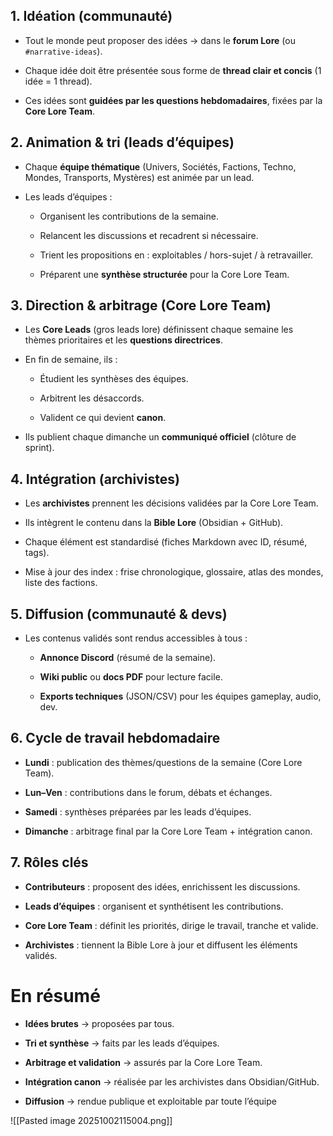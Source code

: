 
## 1. Idéation (communauté)

- Tout le monde peut proposer des idées → dans le **forum Lore** (ou `#narrative-ideas`).
    
- Chaque idée doit être présentée sous forme de **thread clair et concis** (1 idée = 1 thread).
    
- Ces idées sont **guidées par les questions hebdomadaires**, fixées par la **Core Lore Team**.

## 2. Animation & tri (leads d’équipes)

- Chaque **équipe thématique** (Univers, Sociétés, Factions, Techno, Mondes, Transports, Mystères) est animée par un lead.
    
- Les leads d’équipes :
    
    - Organisent les contributions de la semaine.
        
    - Relancent les discussions et recadrent si nécessaire.
        
    - Trient les propositions en : exploitables / hors-sujet / à retravailler.
        
    - Préparent une **synthèse structurée** pour la Core Lore Team.


## 3. Direction & arbitrage (Core Lore Team)

- Les **Core Leads** (gros leads lore) définissent chaque semaine les thèmes prioritaires et les **questions directrices**.
    
- En fin de semaine, ils :
    
    - Étudient les synthèses des équipes.
        
    - Arbitrent les désaccords.
        
    - Valident ce qui devient **canon**.
        
- Ils publient chaque dimanche un **communiqué officiel** (clôture de sprint).


## 4. Intégration (archivistes)

- Les **archivistes** prennent les décisions validées par la Core Lore Team.
    
- Ils intègrent le contenu dans la **Bible Lore** (Obsidian + GitHub).
    
- Chaque élément est standardisé (fiches Markdown avec ID, résumé, tags).
    
- Mise à jour des index : frise chronologique, glossaire, atlas des mondes, liste des factions.

## 5. Diffusion (communauté & devs)

- Les contenus validés sont rendus accessibles à tous :
    
    - **Annonce Discord** (résumé de la semaine).
        
    - **Wiki public** ou **docs PDF** pour lecture facile.
        
    - **Exports techniques** (JSON/CSV) pour les équipes gameplay, audio, dev.

## 6. Cycle de travail hebdomadaire

- **Lundi** : publication des thèmes/questions de la semaine (Core Lore Team).
    
- **Lun–Ven** : contributions dans le forum, débats et échanges.
    
- **Samedi** : synthèses préparées par les leads d’équipes.
    
- **Dimanche** : arbitrage final par la Core Lore Team + intégration canon.

## 7. Rôles clés

- **Contributeurs** : proposent des idées, enrichissent les discussions.
    
- **Leads d’équipes** : organisent et synthétisent les contributions.
    
- **Core Lore Team** : définit les priorités, dirige le travail, tranche et valide.
    
- **Archivistes** : tiennent la Bible Lore à jour et diffusent les éléments validés.

# En résumé

- **Idées brutes** → proposées par tous.
    
- **Tri et synthèse** → faits par les leads d’équipes.
    
- **Arbitrage et validation** → assurés par la Core Lore Team.
    
- **Intégration canon** → réalisée par les archivistes dans Obsidian/GitHub.
    
- **Diffusion** → rendue publique et exploitable par toute l’équipe




![[Pasted image 20251002115004.png]]
